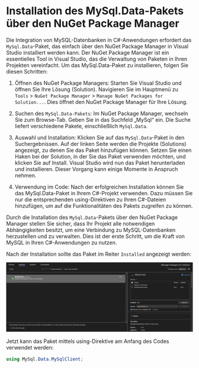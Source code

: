 # Installation des MySql.Data-Pakets über den NuGet Package Manager

Die Integration von MySQL-Datenbanken in C#-Anwendungen erfordert das `MySql.Data`-Paket, das einfach über den NuGet Package Manager in Visual Studio installiert werden kann. Der NuGet Package Manager ist ein essentielles Tool in Visual Studio, das die Verwaltung von Paketen in Ihren Projekten vereinfacht. Um das MySql.Data-Paket zu installieren, folgen Sie diesen Schritten:

1. Öffnen des NuGet Package Managers: Starten Sie Visual Studio und öffnen Sie Ihre Lösung (Solution). Navigieren Sie im Hauptmenü zu `Tools` > `NuGet Package Manager` > `Manage NuGet Packages for Solution...`. Dies öffnet den NuGet Package Manager für Ihre Lösung.

2. Suchen des `MySql.Data-Pakets`: Im NuGet Package Manager, wechseln Sie zum Browse-Tab. Geben Sie in das Suchfeld „MySql“ ein. Die Suche liefert verschiedene Pakete, einschließlich `MySql.Data`.

3. Auswahl und Installation: Klicken Sie auf das `MySql.Data`-Paket in den Suchergebnissen. Auf der linken Seite werden die Projekte (Solutions) angezeigt, zu denen Sie das Paket hinzufügen können. Setzen Sie einen Haken bei der Solution, in der Sie das Paket verwenden möchten, und klicken Sie auf Install. Visual Studio wird nun das Paket herunterladen und installieren. Dieser Vorgang kann einige Momente in Anspruch nehmen.

4. Verwendung im Code: Nach der erfolgreichen Installation können Sie das MySql.Data-Paket in Ihrem C#-Projekt verwenden. Dazu müssen Sie nur die entsprechenden using-Direktiven zu Ihren C#-Dateien hinzufügen, um auf die Funktionalitäten des Pakets zugreifen zu können.

Durch die Installation des `MySql.Data`-Pakets über den NuGet Package Manager stellen Sie sicher, dass Ihr Projekt alle notwendigen Abhängigkeiten besitzt, um eine Verbindung zu MySQL-Datenbanken herzustellen und zu verwalten. Dies ist der erste Schritt, um die Kraft von MySQL in Ihren C#-Anwendungen zu nutzen.

Nach der Installation sollte das Paket im Reiter `Installed` angezeigt werden:

![alt text](image-1.png)

Jetzt kann das Paket mittels using-Direktive am Anfang des Codes verwendet werden:

``` cs
using MySql.Data.MySqlClient;
```